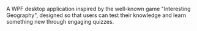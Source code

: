 A WPF desktop application inspired by the well-known game "Interesting Geography", designed so that users can test their knowledge and learn something new through engaging quizzes.
